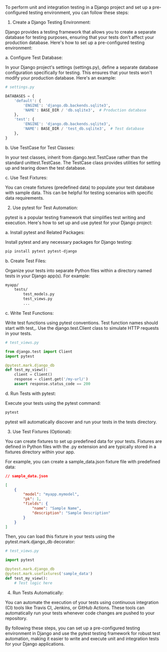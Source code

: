 To perform unit and integration testing in a Django project and set up a pre-configured testing environment, you can follow these steps:

1. Create a Django Testing Environment:

Django provides a testing framework that allows you to create a separate database for testing purposes, ensuring that your tests don't affect your production database. Here's how to set up a pre-configured testing environment:

a. Configure Test Database:

In your Django project's settings (settings.py), define a separate database configuration specifically for testing. This ensures that your tests won't modify your production database. Here's an example:

```python
# settings.py

DATABASES = {
    'default': {
        'ENGINE': 'django.db.backends.sqlite3',
        'NAME': BASE_DIR / 'db.sqlite3',  # Production database
    },
    'test': {
        'ENGINE': 'django.db.backends.sqlite3',
        'NAME': BASE_DIR / 'test_db.sqlite3',  # Test database
    },
}
```

b. Use TestCase for Test Classes:

In your test classes, inherit from django.test.TestCase rather than the standard unittest.TestCase. The TestCase class provides utilities for setting up and tearing down the test database.

c. Use Test Fixtures:

You can create fixtures (predefined data) to populate your test database with sample data. This can be helpful for testing scenarios with specific data requirements.

2. Use pytest for Test Automation:

pytest is a popular testing framework that simplifies test writing and execution. Here's how to set up and use pytest for your Django project:

a. Install pytest and Related Packages:

Install pytest and any necessary packages for Django testing:

```bash
pip install pytest pytest-django
```

b. Create Test Files:

Organize your tests into separate Python files within a directory named tests in your Django app(s). For example:

```markdown
myapp/
    tests/
        test_models.py
        test_views.py
        ...
```

c. Write Test Functions:

Write test functions using pytest conventions. Test function names should start with test_. Use the django.test.Client class to simulate HTTP requests in your tests.

```python
# test_views.py

from django.test import Client
import pytest

@pytest.mark.django_db
def test_my_view():
    client = Client()
    response = client.get('/my-url/')
    assert response.status_code == 200
```

d. Run Tests with pytest:

Execute your tests using the pytest command:

```bash
pytest
```

pytest will automatically discover and run your tests in the tests directory.

3. Use Test Fixtures (Optional):

You can create fixtures to set up predefined data for your tests. Fixtures are defined in Python files with the .py extension and are typically stored in a fixtures directory within your app.

For example, you can create a sample_data.json fixture file with predefined data:

```json
// sample_data.json

[
    {
        "model": "myapp.mymodel",
        "pk": 1,
        "fields": {
            "name": "Sample Name",
            "description": "Sample Description"
        }
    }
]
```

Then, you can load this fixture in your tests using the pytest.mark.django_db decorator:

```python
# test_views.py

import pytest

@pytest.mark.django_db
@pytest.mark.usefixtures('sample_data')
def test_my_view():
    # Test logic here
```

4. Run Tests Automatically:

You can automate the execution of your tests using continuous integration (CI) tools like Travis CI, Jenkins, or GitHub Actions. These tools can automatically run your tests whenever code changes are pushed to your repository.

By following these steps, you can set up a pre-configured testing environment in Django and use the pytest testing framework for robust test automation, making it easier to write and execute unit and integration tests for your Django applications.